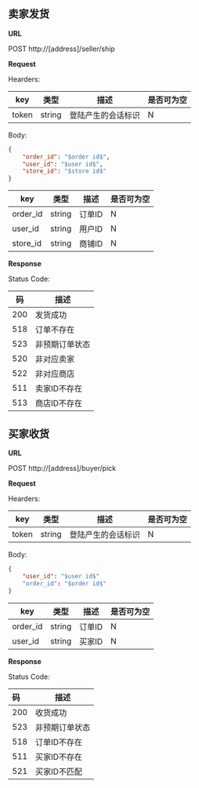 ## 卖家发货

**URL**

POST http://[address]/seller/ship

**Request**

Hearders:

| key   | 类型   | 描述               | 是否可为空 |
| ----- | ------ | ------------------ | ---------- |
| token | string | 登陆产生的会话标识 | N          |

Body:

```json
{
    "order_id": "$order id$", 
    "user_id": "$user id$", 
    "store_id": "$store id$"
}
```

| key      | 类型   | 描述   | 是否可为空 |
| -------- | ------ | ------ | ---------- |
| order_id | string | 订单ID | N          |
| user_id  | string | 用户ID | N          |
| store_id | string | 商铺ID | N          |

**Response**

Status Code:

| 码   | 描述           |
| ---- | -------------- |
| 200  | 发货成功       |
| 518  | 订单不存在     |
| 523  | 非预期订单状态 |
| 520  | 非对应卖家     |
| 522  | 非对应商店     |
| 511  | 卖家ID不存在   |
| 513  | 商店ID不存在   |

## 买家收货

**URL**

POST http://[address]/buyer/pick

**Request**

Hearders:

| key   | 类型   | 描述               | 是否可为空 |
| ----- | ------ | ------------------ | ---------- |
| token | string | 登陆产生的会话标识 | N          |

Body:

```json
{
    "user_id": "$user id$"
    "order_id": "$order id$"
}
```

| key      | 类型   | 描述   | 是否可为空 |
| -------- | ------ | ------ | ---------- |
| order_id | string | 订单ID | N          |
| user_id  | string | 买家ID | N          |

**Response**

Status Code:

| 码   | 描述           |
| :--- | -------------- |
| 200  | 收货成功       |
| 523  | 非预期订单状态 |
| 518  | 订单ID不存在   |
| 511  | 买家ID不存在   |
| 521  | 买家ID不匹配   |

